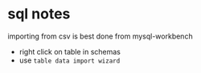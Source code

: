 # sql notes

importing from csv is best done from mysql-workbench

* right click on table in schemas
* use `table data import wizard`

